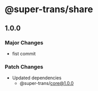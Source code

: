 # @super-trans/share

## 1.0.0

### Major Changes

- fist commit

### Patch Changes

- Updated dependencies
  - @super-trans/core@1.0.0
